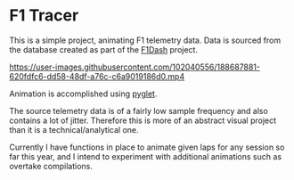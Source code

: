 # F1 Tracer

This is a simple project, animating F1 telemetry data. Data is sourced from the database created as part of the [F1Dash](https://github.com/FraserTarbet/F1Dash) project.

https://user-images.githubusercontent.com/102040556/188687881-620fdfc6-dd58-48df-a76c-c6a9019186d0.mp4

Animation is accomplished using [pyglet](https://pyglet.readthedocs.io/en/latest/index.html).

The source telemetry data is of a fairly low sample frequency and also contains a lot of jitter. Therefore this is more of an abstract visual project than it is a technical/analytical one.

Currently I have functions in place to animate given laps for any session so far this year, and I intend to experiment with additional animations such as overtake compilations.
